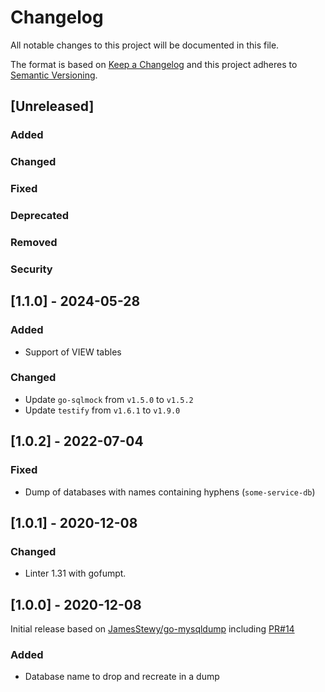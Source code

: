 # Changelog
All notable changes to this project will be documented in this file.

The format is based on [Keep a Changelog](http://keepachangelog.com/en/1.0.0/)
and this project adheres to [Semantic Versioning](http://semver.org/spec/v2.0.0.html).

## [Unreleased]

### Added

### Changed

### Fixed

### Deprecated

### Removed

### Security

## [1.1.0] - 2024-05-28

### Added
- Support of VIEW tables

### Changed
- Update `go-sqlmock` from `v1.5.0` to `v1.5.2`
- Update `testify` from `v1.6.1` to `v1.9.0`

## [1.0.2] - 2022-07-04

### Fixed
- Dump of databases with names containing hyphens (`some-service-db`)

## [1.0.1] - 2020-12-08

### Changed
- Linter 1.31 with gofumpt.

## [1.0.0] - 2020-12-08
Initial release based on [JamesStewy/go-mysqldump](https://github.com/JamesStewy/go-mysqldump) including [PR#14](https://github.com/JamesStewy/go-mysqldump/pull/14)

### Added
- Database name to drop and recreate in a dump
